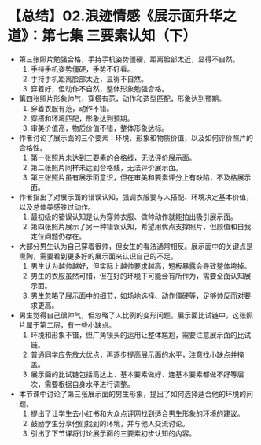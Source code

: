 # 【总结】02.浪迹情感《展示面升华之道》：第七集 三要素认知（下）

-   第三张照片勉强合格，手持手机姿势僵硬，距离脸部太近，显得不自然。
    1.  手持手机姿势僵硬，手势不好看。
    2.  手持手机距离脸部太近，显得不自然。
    3.  穿着好，但动作不自然，整体形象勉强合格。
-   第四张照片形象帅气，穿搭有范，动作和造型匹配，形象达到预期。
    1.  穿着衣服有范，动作不错。
    2.  穿搭和环境匹配，形象达到预期。
    3.  审美价值高，物质价值不错，整体形象达标。
-   作者讨论了展示面的三个要素：环境、形象和物质价值，以及如何评价照片的合格性。
    1.  第一张照片未达到三要素的合格线，无法评价展示面。
    2.  第二张照片同样未达到合格线，无法评价展示面。
    3.  第三张照片虽有展示面意识，但在审美和要素评分上有缺陷，不及格展示面。
-   作者指出了对展示面的错误认知，强调衣服要与人搭配、环境决定基本价值，以及总体美感胜过动作。
    1.  最初级的错误认知是认为穿帅衣服、做帅动作就能拍出吸引展示面。
    2.  第四张照片展示了另一种错误认知，希望用优点支撑照片，但颜值和自我定位问题仍存在。
-   大部分男生认为自己穿着很帅，但女生的看法通常相反。展示面中的关键点是熏陶，需要看到更多好的展示面来认识自己的不足。
    1.  男生认为越帅越好，但实际上越帅要求越高，短板暴露会导致整体垮掉。
    2.  男生的衣服虽然可惜，但在好的环境下可能会有所作为，需要全面认知展示面。
    3.  男生忽略了展示面中的细节，如场地选择、动作僵硬等，足够帅反而对要求更高。
-   男生觉得自己很帅气，但忽略了人比例的变形问题。展示面比试链中，这张照片属于第二层，有一些小缺点。
    1.  环境和形象不错，但广角镜头的运用让整体尴尬，需要注意展示面的比试链。
    2.  普通同学应先放大优点，再逐步提高展示面的水平，注意找小缺点并掩盖。
    3.  展示面的比试链包括高达上、基本要素做好、连基本要素都做不好等层次，需要根据自身水平进行调整。
-   本节课中讨论了第三张展示面的男生形象，提出了如何选择适合他的环境的问题。
    1.  提出了让学生去小红书和大众点评网找到适合男生形象的环境的建议。
    2.  鼓励学生分享他们找到的环境，并与他人交流讨论。
    3.  引出了下节课将讨论展示面的三要素初步认知的内容。